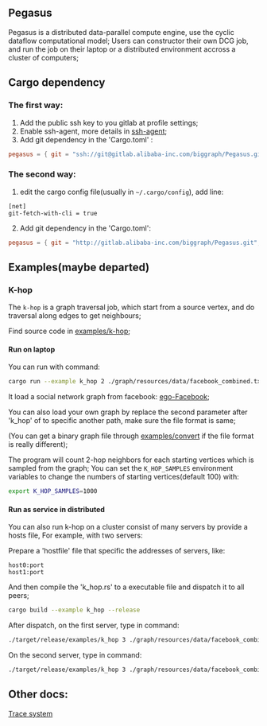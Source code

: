 ## Pegasus 

Pegasus is a distributed data-parallel compute engine, use the cyclic dataflow computational model; Users can constructor their own DCG job, 
and run the job on their laptop or a distributed environment accross a cluster of computers;

## Cargo dependency
### The first way: 
1. Add the public ssh key to you gitlab at profile settings;
2. Enable ssh-agent, more details in [ssh-agent](https://www.ssh.com/ssh/agent);
3. Add git dependency in the 'Cargo.toml' : 

```toml
pegasus = { git = "ssh://git@gitlab.alibaba-inc.com/biggraph/Pegasus.git", branch = "develop" }
``` 
### The second way: 

1) edit the cargo config file(usually in `~/.cargo/config`), add line: 

```
[net]
git-fetch-with-cli = true
```
2)  Add git dependency in the 'Cargo.toml': 

```toml
pegasus = { git = "http://gitlab.alibaba-inc.com/biggraph/Pegasus.git", branch = "develop" }
```

## Examples(maybe departed)

### K-hop

The `k-hop` is a graph traversal job, which start from a source vertex, and do traversal along edges to get neighbours; 

Find source code in [examples/k-hop](http://gitlab.alibaba-inc.com/biggraph/Pegasus/blob/develop/pegasus/examples/k_hop.rs); 

#### Run on laptop

You can run with command: 

```bash
cargo run --example k_hop 2 ./graph/resources/data/facebook_combined.txt -w 2
```

It load a social network graph from facebook: [ego-Facebook](http://snap.stanford.edu/data/ego-Facebook.html);

You can also load your own graph by replace the second parameter after 'k_hop' of to specific another path, make sure the file format is same;

(You can get a binary graph file through [examples/convert](http://gitlab.alibaba-inc.com/biggraph/Pegasus/blob/develop/graph/examples/convert.rs) if the file format is really different);

The program will count 2-hop neighbors for each starting vertices which is sampled from the graph; You can set the `K_HOP_SAMPLES` 
environment variables to change the numbers of starting vertices(default 100) with: 

```bash
export K_HOP_SAMPLES=1000
```


#### Run as service in distributed 

You can also run k-hop on a cluster consist of many servers by provide a hosts file, For example, with two servers: 

Prepare a 'hostfile' file  that specific the addresses of servers, like: 

```
host0:port
host1:port
```

And then compile the 'k_hop.rs' to a executable file and dispatch it to all peers;
```bash
cargo build --example k_hop --release
```

After dispatch,  on the first server, type in command: 

```bash
./target/release/examples/k_hop 3 ./graph/resources/data/facebook_combined.txt -w 2 -p 0 -n 2 -h hostfile
```

On the second server, type in command: 

```bash
./target/release/examples/k_hop 3 ./graph/resources/data/facebook_combined.txt -w 2 -p 1 -n 2 -h hostfile
```

## Other docs:
[Trace system]( http://gitlab.alibaba-inc.com/biggraph/Pegasus/wikis/Trace_System)





